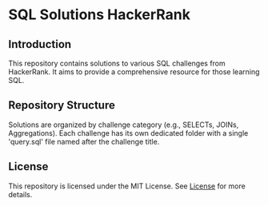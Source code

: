 # SQL Solutions HackerRank

## Introduction

This repository contains solutions to various SQL challenges from HackerRank. It aims to provide a comprehensive resource for those learning SQL.

## Repository Structure

Solutions are organized by challenge category (e.g., SELECTs, JOINs, Aggregations). Each challenge has its own dedicated folder with a single 'query.sql' file named after the challenge title.

## License

This repository is licensed under the MIT License. See [License](sql-solutions-hackerrank/LICENSE) for more details.
